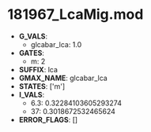 # 181967_LcaMig.mod

- **G_VALS**:
  - glcabar_lca: 1.0
- **GATES**:
  - m: 2
- **SUFFIX**: lca
- **GMAX_NAME**: glcabar_lca
- **STATES**: ['m']
- **I_VALS**:
  - 6.3: 0.32284103605293274
  - 37: 0.3018672532465624
- **ERROR_FLAGS**: []
